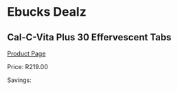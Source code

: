 
# Ebucks Dealz
## Cal-C-Vita Plus 30 Effervescent Tabs
[Product Page](https://www.ebucks.com/web/shop/productSelected.do?prodId=1133306802&catId=1133291653)

Price: R219.00

Savings: 


	